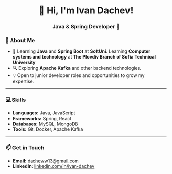 <h1 align="center">👋 Hi, I'm Ivan Dachev!</h1>
<h3 align="center">Java & Spring Developer 🌱</h3>

### 🌱 About Me
- 📖 Learning **Java** and **Spring Boot** at **SoftUni**. Learning **Computer systems and technology** at **The Plovdiv Branch of Sofia Technical University**
- 🔍 Exploring **Apache Kafka** and other backend technologies.  
- 💡 Open to junior developer roles and opportunities to grow my expertise.

---

### 💻 Skills
- **Languages:** Java, JavaScript 
- **Frameworks:** Spring, React  
- **Databases:** MySQL, MongoDB  
- **Tools:** Git, Docker, Apache Kafka  

---

### 📫 Get in Touch
- **Email:** [dacheww13@gmail.com](mailto:dacheww13@gmail.com)  
- **LinkedIn:** [linkedin.com/in/ivan-dachev](https://www.linkedin.com/in/ivan-dachev)
